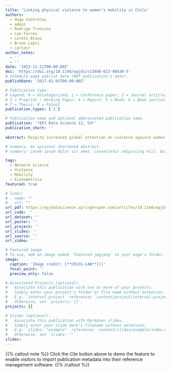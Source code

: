 ```yaml
---
title: 'Linking physical violence to women’s mobility in Chile'
authors:
  - Hugo Contreras
  - admin
  - Rodrigo Troncoso
  - Leo Ferres
  - Loreto Bravo
  - Bruno Lepri
  - carlosr
author_notes:
  - ''
  - ''
date: '2023-11-21T00:00:00Z'
doi: 'https://doi.org/10.1140/epjds/s13688-023-00430-5'
# Schedule page publish date (NOT publication's date).
publishDate: '2017-01-01T00:00:00Z'

# Publication type.
# Legend: 0 = Uncategorized; 1 = Conference paper; 2 = Journal article;
# 3 = Preprint / Working Paper; 4 = Report; 5 = Book; 6 = Book section;
# 7 = Thesis; 8 = Patent
publication_types: ['2']

# Publication name and optional abbreviated publication name.
publication: '*EPJ Data Science 12, 54*'
publication_short: ''
 
abstract: Despite increased global attention on violence against women, understanding the factors that lead to women becoming victims remains a critical challenge. Notably, the impact of domestic violence on women’s mobility—a critical determinant of their social and economic independence—has remained largely unexplored. This study bridges this gap, employing police records to quantify physical and psychological domestic violence, while leveraging mobile phone data to proxy women’s mobility. Our analyses reveal a negative correlation between physical violence and female mobility, an association that withstands robustness checks, including controls for economic independence variables like education, employment, and occupational segregation, bootstrapping of the data set, and applying a generalized propensity score matching identification strategy. The study emphasizes the potential causal role of physical violence on decreased female mobility, asserting the value of interdisciplinary research in exploring such multifaceted social phenomena to open avenues for preventive measures. The implications of this research extend into the realm of public policy and intervention development, offering new strategies to combat and ultimately eradicate domestic violence against women, thereby contributing to wider efforts toward gender equity.

# Summary. An optional shortened abstract.
# summary: Lorem ipsum dolor sit amet, consectetur adipiscing elit. Duis posuere tellus ac convallis placerat. Proin tincidunt magna sed ex sollicitudin condimentum.

tags:
  - Network Science
  - Violence
  - Mobility
  - Econometrics
featured: true

# links:
# - name: ""
#   url: ""
url_pdf: https://epjdatascience.springeropen.com/articles/10.1140/epjds/s13688-023-00430-5
url_code: ''
url_dataset: ''
url_poster: ''
url_project: ''
url_slides: ''
url_source: ''
url_video: ''

# Featured image
# To use, add an image named `featured.jpg/png` to your page's folder.
image:
  caption: 'Image credit: [**CRiSS-LAB**]()'
  focal_point: ''
  preview_only: false

# Associated Projects (optional).
#   Associate this publication with one or more of your projects.
#   Simply enter your project's folder or file name without extension.
#   E.g. `internal-project` references `content/project/internal-project/index.md`.
#   Otherwise, set `projects: []`.
projects: []

# Slides (optional).
#   Associate this publication with Markdown slides.
#   Simply enter your slide deck's filename without extension.
#   E.g. `slides: "example"` references `content/slides/example/index.md`.
#   Otherwise, set `slides: ""`.
slides:
---
```


{{% callout note %}}
Click the _Cite_ button above to demo the feature to enable visitors to import publication metadata into their reference management software.
{{% /callout %}}

<!-- Supplementary notes can be added here, including [code and math](https://wowchemy.com/docs/content/writing-markdown-latex/). -->

